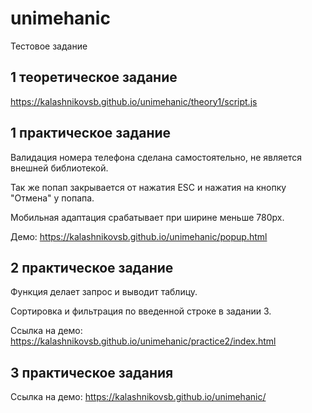 # unimehanic
Тестовое задание

## 1 теоретическое задание

https://kalashnikovsb.github.io/unimehanic/theory1/script.js

## 1 практическое задание

Валидация номера телефона сделана самостоятельно, не является внешней библиотекой.

Так же попап закрывается от нажатия ESC и нажатия на кнопку "Отмена" у попапа.

Мобильная адаптация срабатывает при ширине меньше 780px.

Демо: https://kalashnikovsb.github.io/unimehanic/popup.html

## 2 практическое задание

Функция делает запрос и выводит таблицу. 

Сортировка и фильтрация по введенной строке в задании 3.

Ссылка на демо: https://kalashnikovsb.github.io/unimehanic/practice2/index.html


## 3 практическое задания

Ссылка на демо: https://kalashnikovsb.github.io/unimehanic/
